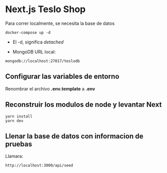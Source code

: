 # Next.js Teslo Shop
Para correr localmente, se necesita la base de datos
```
docker-compose up -d
```

* El -d, significa _detached_ 

* MongoDB URL local:
```
mongodb://localhost:27017/teslodb
```

## Configurar las variables de entorno
Renombrar el archivo __.env.template__ a __.env__

## Reconstruir los modulos de node y levantar Next

```
yarn install
yarn dev
``` 
## Llenar la base de datos con informacion de pruebas

Llamara:

```
http://localhost:3000/api/seed  
```